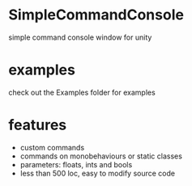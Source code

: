 # SimpleCommandConsole
simple command console window for unity

# examples
check out the Examples folder for examples

# features
- custom commands
- commands on monobehaviours or static classes
- parameters: floats, ints and bools
- less than 500 loc, easy to modify source code